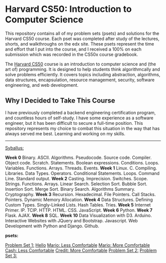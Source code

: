 # Harvard CS50: Introduction to Computer Science
This repository contains all of my problem sets (psets) and solutions for the Harvard CS50 course. Each pset was completed after study of the lectures, shorts, and walkthroughs on the edx site. These psets represent the time and effort that I put into the course, and I received a 100% on each submission which was recorded in the CS50x course gradebook.

The [Harvard CS50](<https://www.edx.org/course/cs50s-introduction-to-computer-science#!>) course is an introduction to computer science and (the art of) programming. It is designed to help students think algorithmcally and solve problems efficiently. It covers topics including abstraction, algorithms, data structures, encapsulation, resource management, security, software engineering, and web development. 

## Why I Decided to Take This Course
I have previously completed a backend engineering certification program, and countless hours of self-study. I have some experience as a software engineer, but it has been difficult to secure a full-time position. This repository represents my choice to combat this situation in the way that has always served me best. Learning and working on my skills.
___

[Syballus:](https://cs50.harvard.edu/college/2018/fall/syllabus/)

**Week 0** Binary. ASCII. Algorithms. Pseudocode. Source code. Compiler. Object code. Scratch. Statements. Boolean expressions. Conditions. Loops. Variables. Functions. Arrays. Threads. Events.
**Week 1** Linux. C. Compiling. Libraries. Data Types. Operators. Conditional Statements. Loops. Command Line. Standard output.
**Week 2** Casting. Imprecision. Switches. Scope. Strings. Functions. Arrays. Linear Search. Selection Sort. Bubble Sort. Insertion Sort. Merge Sort. Binary Search. Algorithms Summary. Cryptography.
**Week 3** Recursion. Hexadecimal. File Pointers. Call Stacks. Pointers. Dynamic Memory Allocation.
**Week 4** Data Structures. Defining Custom Types. Singly-Linked Lists. Hash Tables. Tries.
**Week 5** Internet Primer. IP. TCIP. HTTP. HTML. CSS. JavaScript.
**Week 6** Python.
**Week 7** Flask. AJAX.
**Week 8** SQL.
**Week 10** Data Visualization with D3. Arduino. Interactive Websites with JQuery and Bootstrap. Javascript. Web Development with Python and Django. Github.

**psets:**

[Problem Set 1:](https://docs.cs50.net/2019/x/psets/1/index.html)
[Hello](https://lab.cs50.io/cs50/labs/2019/x/hello/)
[Mario: Less Comfortable](https://lab.cs50.io/cs50/labs/2019/x/mario/less/)
[Mario: More Comfortable](https://lab.cs50.io/cs50/labs/2019/x/mario/more/)
[Cash: Less Comfortable](https://lab.cs50.io/cs50/labs/2019/x/cash/)
[Credit: More Comfortable](https://lab.cs50.io/cs50/labs/2019/x/credit/)
[Problem Set 2:](https://docs.cs50.net/2019/x/psets/2/index.html)
[Problem Set 3:](https://docs.cs50.net/2019/x/psets/3/index.html)
